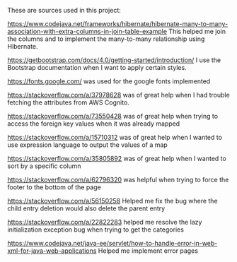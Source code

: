 These are sources used in this project:

https://www.codejava.net/frameworks/hibernate/hibernate-many-to-many-association-with-extra-columns-in-join-table-example
This helped me join the columns and to implement the many-to-many relationship using Hibernate.

https://getbootstrap.com/docs/4.0/getting-started/introduction/ I use the Bootstrap documentation when I want to apply certain styles.

https://fonts.google.com/ was used for the google fonts implemented

https://stackoverflow.com/a/37978628 was of great help when I had trouble fetching the attributes from AWS Cognito.

https://stackoverflow.com/a/73550428 was of great help when trying to access the foreign key values when it was already mapped

https://stackoverflow.com/a/15710312 was of great help when I wanted to use expression language to output the values of a map

https://stackoverflow.com/a/35805892 was of great help when I wanted to sort by a specific column

https://stackoverflow.com/a/62796320 was helpful when trying to force the footer to the bottom of the page

https://stackoverflow.com/a/56150258 Helped me fix the bug where the child entry deletion would also delete the parent entry

https://stackoverflow.com/a/22822283 helped me resolve the lazy initialization exception bug when trying to get the categories

https://www.codejava.net/java-ee/servlet/how-to-handle-error-in-web-xml-for-java-web-applications Helped me implement error pages

